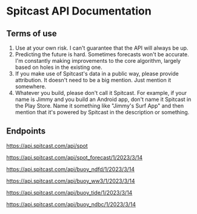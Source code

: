 # Spitcast API Documentation

## Terms of use
1. Use at your own risk.  I can't guarantee that the API will always be up.
2. Predicting the future is hard.  Sometimes forecasts won't be accurate.  I'm constantly making improvements to the core algorithm, largely based on holes in the existing one.
3. If you make use of Spitcast's data in a public way, please provide attribution.  It doesn't need to be a big mention.  Just mention it somewhere.
4. Whatever you build, please don't call it Spitcast.  For example, if your name is Jimmy and you build an Android app, don't name it Spitcast in the Play Store.  Name it something like "Jimmy's Surf App" and then mention that it's powered by Spitcast in the description or something.

## Endpoints

https://api.spitcast.com/api/spot

https://api.spitcast.com/api/spot_forecast/1/2023/3/14

https://api.spitcast.com/api/buoy_ndfd/1/2023/3/14

https://api.spitcast.com/api/buoy_ww3/1/2023/3/14

https://api.spitcast.com/api/buoy_tide/1/2023/3/14

https://api.spitcast.com/api/buoy_ndbc/1/2023/3/14
